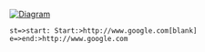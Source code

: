 

[![Diagram](http://jgraph.github.io/drawio-github/diagram.png "This is a Diagram")](https://app.diagrams.net/?libs=general;flowchart&mode=github#Hlittlefugue%2FHanbot%2Fmain%2FUntitled%20Diagram.drawio)


```flow
st=>start: Start:>http://www.google.com[blank]
e=>end:>http://www.google.com
```
